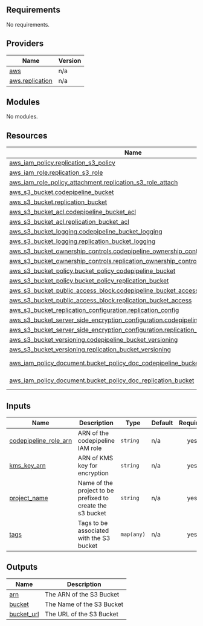 <!-- BEGIN_TF_DOCS -->
## Requirements

No requirements.

## Providers

| Name | Version |
|------|---------|
| <a name="provider_aws"></a> [aws](#provider\_aws) | n/a |
| <a name="provider_aws.replication"></a> [aws.replication](#provider\_aws.replication) | n/a |

## Modules

No modules.

## Resources

| Name | Type |
|------|------|
| [aws_iam_policy.replication_s3_policy](https://registry.terraform.io/providers/hashicorp/aws/latest/docs/resources/iam_policy) | resource |
| [aws_iam_role.replication_s3_role](https://registry.terraform.io/providers/hashicorp/aws/latest/docs/resources/iam_role) | resource |
| [aws_iam_role_policy_attachment.replication_s3_role_attach](https://registry.terraform.io/providers/hashicorp/aws/latest/docs/resources/iam_role_policy_attachment) | resource |
| [aws_s3_bucket.codepipeline_bucket](https://registry.terraform.io/providers/hashicorp/aws/latest/docs/resources/s3_bucket) | resource |
| [aws_s3_bucket.replication_bucket](https://registry.terraform.io/providers/hashicorp/aws/latest/docs/resources/s3_bucket) | resource |
| [aws_s3_bucket_acl.codepipeline_bucket_acl](https://registry.terraform.io/providers/hashicorp/aws/latest/docs/resources/s3_bucket_acl) | resource |
| [aws_s3_bucket_acl.replication_bucket_acl](https://registry.terraform.io/providers/hashicorp/aws/latest/docs/resources/s3_bucket_acl) | resource |
| [aws_s3_bucket_logging.codepipeline_bucket_logging](https://registry.terraform.io/providers/hashicorp/aws/latest/docs/resources/s3_bucket_logging) | resource |
| [aws_s3_bucket_logging.replication_bucket_logging](https://registry.terraform.io/providers/hashicorp/aws/latest/docs/resources/s3_bucket_logging) | resource |
| [aws_s3_bucket_ownership_controls.codepipeline_ownership_controls](https://registry.terraform.io/providers/hashicorp/aws/latest/docs/resources/s3_bucket_ownership_controls) | resource |
| [aws_s3_bucket_ownership_controls.replication_ownership_controls](https://registry.terraform.io/providers/hashicorp/aws/latest/docs/resources/s3_bucket_ownership_controls) | resource |
| [aws_s3_bucket_policy.bucket_policy_codepipeline_bucket](https://registry.terraform.io/providers/hashicorp/aws/latest/docs/resources/s3_bucket_policy) | resource |
| [aws_s3_bucket_policy.bucket_policy_replication_bucket](https://registry.terraform.io/providers/hashicorp/aws/latest/docs/resources/s3_bucket_policy) | resource |
| [aws_s3_bucket_public_access_block.codepipeline_bucket_access](https://registry.terraform.io/providers/hashicorp/aws/latest/docs/resources/s3_bucket_public_access_block) | resource |
| [aws_s3_bucket_public_access_block.replication_bucket_access](https://registry.terraform.io/providers/hashicorp/aws/latest/docs/resources/s3_bucket_public_access_block) | resource |
| [aws_s3_bucket_replication_configuration.replication_config](https://registry.terraform.io/providers/hashicorp/aws/latest/docs/resources/s3_bucket_replication_configuration) | resource |
| [aws_s3_bucket_server_side_encryption_configuration.codepipeline_bucket_encryption](https://registry.terraform.io/providers/hashicorp/aws/latest/docs/resources/s3_bucket_server_side_encryption_configuration) | resource |
| [aws_s3_bucket_server_side_encryption_configuration.replication_bucket_encryption](https://registry.terraform.io/providers/hashicorp/aws/latest/docs/resources/s3_bucket_server_side_encryption_configuration) | resource |
| [aws_s3_bucket_versioning.codepipeline_bucket_versioning](https://registry.terraform.io/providers/hashicorp/aws/latest/docs/resources/s3_bucket_versioning) | resource |
| [aws_s3_bucket_versioning.replication_bucket_versioning](https://registry.terraform.io/providers/hashicorp/aws/latest/docs/resources/s3_bucket_versioning) | resource |
| [aws_iam_policy_document.bucket_policy_doc_codepipeline_bucket](https://registry.terraform.io/providers/hashicorp/aws/latest/docs/data-sources/iam_policy_document) | data source |
| [aws_iam_policy_document.bucket_policy_doc_replication_bucket](https://registry.terraform.io/providers/hashicorp/aws/latest/docs/data-sources/iam_policy_document) | data source |

## Inputs

| Name | Description | Type | Default | Required |
|------|-------------|------|---------|:--------:|
| <a name="input_codepipeline_role_arn"></a> [codepipeline\_role\_arn](#input\_codepipeline\_role\_arn) | ARN of the codepipeline IAM role | `string` | n/a | yes |
| <a name="input_kms_key_arn"></a> [kms\_key\_arn](#input\_kms\_key\_arn) | ARN of KMS key for encryption | `string` | n/a | yes |
| <a name="input_project_name"></a> [project\_name](#input\_project\_name) | Name of the project to be prefixed to create the s3 bucket | `string` | n/a | yes |
| <a name="input_tags"></a> [tags](#input\_tags) | Tags to be associated with the S3 bucket | `map(any)` | n/a | yes |

## Outputs

| Name | Description |
|------|-------------|
| <a name="output_arn"></a> [arn](#output\_arn) | The ARN of the S3 Bucket |
| <a name="output_bucket"></a> [bucket](#output\_bucket) | The Name of the S3 Bucket |
| <a name="output_bucket_url"></a> [bucket\_url](#output\_bucket\_url) | The URL of the S3 Bucket |
<!-- END_TF_DOCS -->